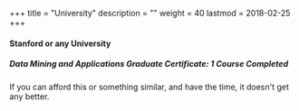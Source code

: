 +++
title = "University"
description = ""
weight = 40
lastmod = 2018-02-25
+++
#### Stanford or any University

##### Data Mining and Applications Graduate Certificate: 1 Course Completed

If you can afford this or something similar, and have the time, it doesn't get any better.